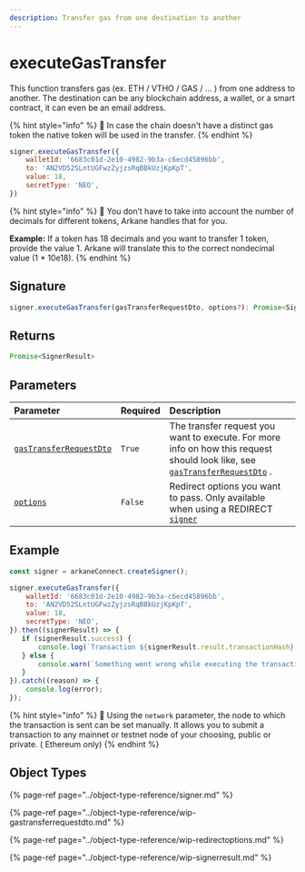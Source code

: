 ```yaml
---
description: Transfer gas from one destination to another
---
```


# executeGasTransfer

This function transfers gas \(ex. ETH / VTHO / GAS / …​ \) from one address to another. The destination can be any blockchain address, a wallet, or a smart contract, it can even be an email address.

{% hint style="info" %}
🧙 In case the chain doesn't have a distinct gas token the native token will be used in the transfer.
{% endhint %}

```javascript
signer.executeGasTransfer({
    walletId: '6683c01d-2e10-4982-9b3a-c6ecd45896bb',
    to: 'AN2VD52SLntUGFwzZyjzsRqBBkUzjKpKpT',
    value: 18,
    secretType: 'NEO',
})
```

{% hint style="info" %}
🧙 You don’t have to take into account the number of decimals for different tokens, Arkane handles that for you.

**Example:** If a token has 18 decimals and you want to transfer 1 token, provide the value 1. Arkane will translate this to the correct nondecimal value \(1 \* 10e18\). 
{% endhint %}

## Signature

```javascript
signer.executeGasTransfer(gasTransferRequestDto, options?): Promise<SignerResult>
```

## Returns

```javascript
Promise<SignerResult>
```

## Parameters

| Parameter | Required | Description |
| :--- | :--- | :--- |
| [`gasTransferRequestDto`](../object-type-reference/wip-gastransferrequestdto.md) | `True` | The transfer request you want to execute. For more info on how this request should look like, see [`gasTransferRequestDto`](../object-type-reference/wip-gastransferrequestdto.md) . |
| [`options`](../object-type-reference/wip-redirectoptions.md) | `False` | Redirect options you want to pass. Only available when using a REDIRECT [`signer`](createsigner.md#parameters) |

## Example

```javascript
const signer = arkaneConnect.createSigner();

signer.executeGasTransfer({
    walletId: '6683c01d-2e10-4982-9b3a-c6ecd45896bb',
    to: 'AN2VD52SLntUGFwzZyjzsRqBBkUzjKpKpT',
    value: 18,
    secretType: 'NEO',
}).then((signerResult) => {
   if (signerResult.success) {
       console.log(`Transaction ${signerResult.result.transactionHash} has been successfully executed!`);
   } else {
       console.warn(`Something went wrong while executing the transaction`);
   }
}).catch((reason) => {
    console.log(error);
});
```

{% hint style="info" %}
🧙 Using the `network` parameter, the node to which the transaction is sent can be set manually.  It allows you to submit a transaction to any mainnet or testnet node of your choosing, public or private. \( Ethereum only\)
{% endhint %}

## Object Types

{% page-ref page="../object-type-reference/signer.md" %}

{% page-ref page="../object-type-reference/wip-gastransferrequestdto.md" %}

{% page-ref page="../object-type-reference/wip-redirectoptions.md" %}

{% page-ref page="../object-type-reference/wip-signerresult.md" %}

